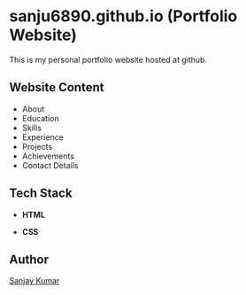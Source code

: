 
# sanju6890.github.io (Portfolio Website)
This is my personal portfolio website hosted at github.

## Website Content

- About
- Education
- Skills
- Experience
- Projects
- Achievements
- Contact Details

  
## Tech Stack

- **HTML**

- **CSS**

  
## Author

[Sanjay Kumar](https://github.com/sanju6890)

  